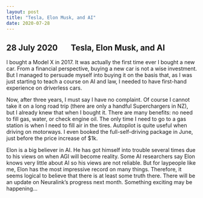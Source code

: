 ```yaml
---
layout: post
title: "Tesla, Elon Musk, and AI"
date: 2020-07-28
---
```


## 28 July 2020 &nbsp; &nbsp; &nbsp; Tesla, Elon Musk, and AI

I bought a Model X in 2017. It was actually the first time ever I bought a new car. From a financial perspective, buying a new car is not a wise investment. But I managed to persuade myself into buying it on the basis that, as I was just starting to teach a course on AI and law, I needed to have first-hand experience on driverless cars. 

Now,  after three years, I must say I have no complaint. Of course I cannot take it on a long road trip (there are only a handful Superchargers in NZ), but I already knew that when I bought it. There are many benefits: no need to fill gas, water, or check engine oil. The only time I need to go to a gas station is when I need to fill air in the tires. Autopilot is quite useful when driving on motorways. I even booked the full-self-driving package in June, just before the price increase of $1k. 

Elon is a big believer in AI. He has got himself into trouble several times due to his views on when AGI will become reality. Some AI researchers say Elon knows very little about AI so his views are not reliable. But for laypeople like me, Elon has the most impressive record on many things. Therefore, it seems logical to believe that there is at least some truth there.  There will be an update on Neuralink’s progress next month. Something exciting may be happening…

